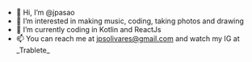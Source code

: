 - 👋 Hi, I’m @jpasao
- 👀 I’m interested in making music, coding, taking photos and drawing
- 🌱 I’m currently coding in Kotlin and ReactJs 
- 📫 You can reach me at jpsolivares@gmail.com and watch my IG at \_Trablete\_


